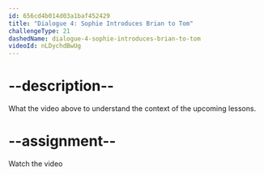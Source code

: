 ```yaml
---
id: 656cd4b014d03a1baf452429
title: "Dialogue 4: Sophie Introduces Brian to Tom"
challengeType: 21
dashedName: dialogue-4-sophie-introduces-brian-to-tom
videoId: nLDychdBwUg
---
```


# --description--

What the video above to understand the context of the upcoming lessons.

# --assignment--

Watch the video
